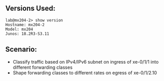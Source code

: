 ## Versions Used:
```
lab@mx204-2> show version
Hostname: mx204-2
Model: mx204
Junos: 18.2R3-S3.11
```
## Scenario:
- Classify traffic based on IPv4/IPv6 subnet on ingress of xe-0/1/1 into different forwarding classes
- Shape forwarding classes to different rates on egress of xe-0/1/2.10
